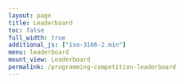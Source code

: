 ```yaml
---
layout: page
title: Leaderboard
toc: false
full_width: true
additional_js: ["iso-3166-2.min"]
menu: leaderboard
mount_view: Leaderboard
permalink: /programming-competition-leaderboard
---
```


<div id="leaderboard-container">
</div>
